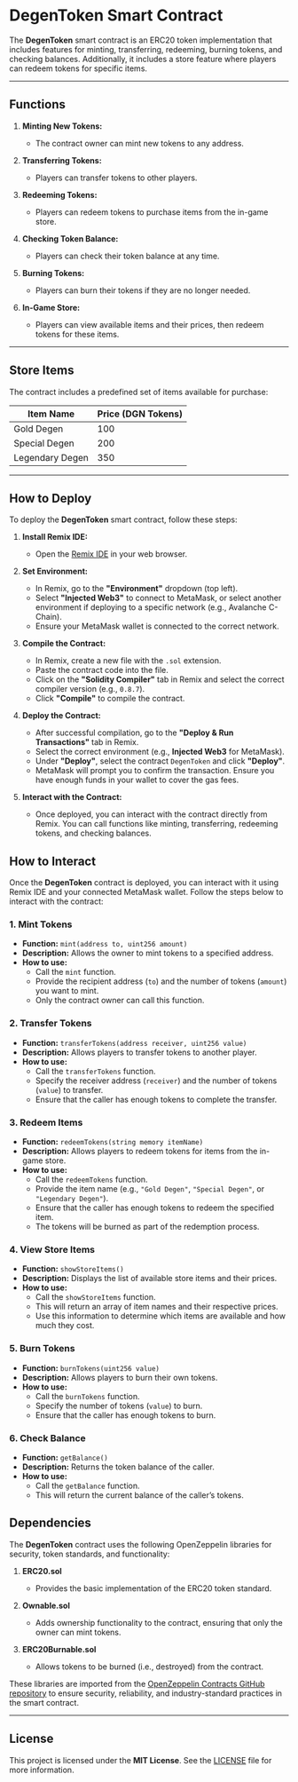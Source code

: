 # **DegenToken Smart Contract**

The **DegenToken** smart contract is an ERC20 token implementation that includes features for minting, transferring, redeeming, burning tokens, and checking balances. Additionally, it includes a store feature where players can redeem tokens for specific items.

---

## **Functions**

1. **Minting New Tokens:**
   - The contract owner can mint new tokens to any address.
   
2. **Transferring Tokens:**
   - Players can transfer tokens to other players.
   
3. **Redeeming Tokens:**
   - Players can redeem tokens to purchase items from the in-game store.
   
4. **Checking Token Balance:**
   - Players can check their token balance at any time.
   
5. **Burning Tokens:**
   - Players can burn their tokens if they are no longer needed.
   
6. **In-Game Store:**
   - Players can view available items and their prices, then redeem tokens for these items.

---

## **Store Items**

The contract includes a predefined set of items available for purchase:

| Item Name         | Price (DGN Tokens) |
|-------------------|--------------------|
| Gold Degen        | 100                |
| Special Degen     | 200                |
| Legendary Degen   | 350                |

---

## **How to Deploy**

To deploy the **DegenToken** smart contract, follow these steps:

1. **Install Remix IDE:**
   - Open the [Remix IDE](https://remix.ethereum.org/) in your web browser.

2. **Set Environment:**
   - In Remix, go to the **"Environment"** dropdown (top left).
   - Select **"Injected Web3"** to connect to MetaMask, or select another environment if deploying to a specific network (e.g., Avalanche C-Chain).
   - Ensure your MetaMask wallet is connected to the correct network.

3. **Compile the Contract:**
   - In Remix, create a new file with the `.sol` extension.
   - Paste the contract code into the file.
   - Click on the **"Solidity Compiler"** tab in Remix and select the correct compiler version (e.g., `0.8.7`).
   - Click **"Compile"** to compile the contract.

4. **Deploy the Contract:**
   - After successful compilation, go to the **"Deploy & Run Transactions"** tab in Remix.
   - Select the correct environment (e.g., **Injected Web3** for MetaMask).
   - Under **"Deploy"**, select the contract `DegenToken` and click **"Deploy"**.
   - MetaMask will prompt you to confirm the transaction. Ensure you have enough funds in your wallet to cover the gas fees.

5. **Interact with the Contract:**
   - Once deployed, you can interact with the contract directly from Remix. You can call functions like minting, transferring, redeeming tokens, and checking balances.
## **How to Interact**

Once the **DegenToken** contract is deployed, you can interact with it using Remix IDE and your connected MetaMask wallet. Follow the steps below to interact with the contract:

### **1. Mint Tokens**
- **Function:** `mint(address to, uint256 amount)`
- **Description:** Allows the owner to mint tokens to a specified address.
- **How to use:** 
  - Call the `mint` function.
  - Provide the recipient address (`to`) and the number of tokens (`amount`) you want to mint.
  - Only the contract owner can call this function.

### **2. Transfer Tokens**
- **Function:** `transferTokens(address receiver, uint256 value)`
- **Description:** Allows players to transfer tokens to another player.
- **How to use:**
  - Call the `transferTokens` function.
  - Specify the receiver address (`receiver`) and the number of tokens (`value`) to transfer.
  - Ensure that the caller has enough tokens to complete the transfer.

### **3. Redeem Items**
- **Function:** `redeemTokens(string memory itemName)`
- **Description:** Allows players to redeem tokens for items from the in-game store.
- **How to use:**
  - Call the `redeemTokens` function.
  - Provide the item name (e.g., `"Gold Degen"`, `"Special Degen"`, or `"Legendary Degen"`).
  - Ensure that the caller has enough tokens to redeem the specified item.
  - The tokens will be burned as part of the redemption process.

### **4. View Store Items**
- **Function:** `showStoreItems()`
- **Description:** Displays the list of available store items and their prices.
- **How to use:**
  - Call the `showStoreItems` function.
  - This will return an array of item names and their respective prices.
  - Use this information to determine which items are available and how much they cost.

### **5. Burn Tokens**
- **Function:** `burnTokens(uint256 value)`
- **Description:** Allows players to burn their own tokens.
- **How to use:**
  - Call the `burnTokens` function.
  - Specify the number of tokens (`value`) to burn.
  - Ensure that the caller has enough tokens to burn.

### **6. Check Balance**
- **Function:** `getBalance()`
- **Description:** Returns the token balance of the caller.
- **How to use:**
  - Call the `getBalance` function.
  - This will return the current balance of the caller’s tokens.

## **Dependencies**

The **DegenToken** contract uses the following OpenZeppelin libraries for security, token standards, and functionality:

1. **ERC20.sol**
   - Provides the basic implementation of the ERC20 token standard.

2. **Ownable.sol**
   - Adds ownership functionality to the contract, ensuring that only the owner can mint tokens.

3. **ERC20Burnable.sol**
   - Allows tokens to be burned (i.e., destroyed) from the contract.

These libraries are imported from the [OpenZeppelin Contracts GitHub repository](https://github.com/OpenZeppelin/openzeppelin-contracts) to ensure security, reliability, and industry-standard practices in the smart contract.

---

## **License**

This project is licensed under the **MIT License**. See the [LICENSE](LICENSE) file for more information.

